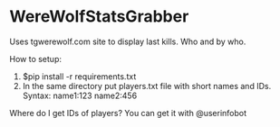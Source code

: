 # WereWolfStatsGrabber
Uses tgwerewolf.com site to display last kills. Who and by who.

How to setup:
1. $pip install -r requirements.txt
2. In the same directory put players.txt file with short names and IDs.
  Syntax:
  name1:123
  name2:456

Where do I get IDs of players?
You can get it with @userinfobot
